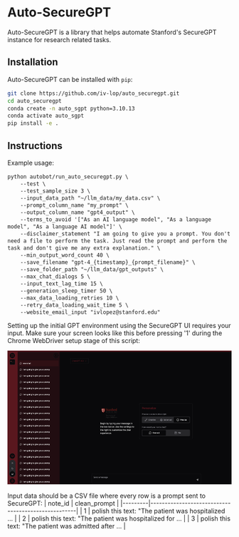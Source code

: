 # Auto-SecureGPT

Auto-SecureGPT is a library that helps automate Stanford's SecureGPT instance for research related tasks.

## Installation
Auto-SecureGPT can be installed with `pip`:
```bash
git clone https://github.com/iv-lop/auto_securegpt.git
cd auto_securegpt
conda create -n auto_sgpt python=3.10.13
conda activate auto_sgpt
pip install -e .
```

## Instructions
Example usage:
```
python autobot/run_auto_securegpt.py \
    --test \
    --test_sample_size 3 \
    --input_data_path "~/llm_data/my_data.csv" \
    --prompt_column_name "my_prompt" \
    --output_column_name "gpt4_output" \
    --terms_to_avoid '["As an AI language model", "As a language model", "As a language AI model"]' \
    --disclaimer_statement "I am going to give you a prompt. You don't need a file to perform the task. Just read the prompt and perform the task and don't give me any extra explanation." \
    --min_output_word_count 40 \
    --save_filename "gpt-4_{timestamp}_{prompt_filename}" \
    --save_folder_path "~/llm_data/gpt_outputs" \
    --max_chat_dialogs 5 \
    --input_text_lag_time 15 \
    --generation_sleep_timer 50 \
    --max_data_loading_retries 10 \
    --retry_data_loading_wait_time 5 \
    --website_email_input "ivlopez@stanford.edu"
```

Setting up the initial GPT environment using the SecureGPT UI requires your input. Make sure your screen looks like this before pressing '1' during the Chrome WebDriver setup stage of this script:
<p align="center">
  <img src="figures/chrome_setup.png" height="300">
</p>

Input data should be a CSV file where every row is a prompt sent to SecureGPT:
| note_id | clean_prompt                                       |
|---------|----------------------------------------------------|
| 1       | polish this text: "The patient was hospitalized …  |
| 2       | polish this text: "The patient was hospitalized for … |
| 3       | polish this text: "The patient was admitted after … |
